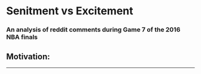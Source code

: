# Senitment vs Excitement
### An analysis of reddit comments during Game 7 of the 2016 NBA finals



## Motivation:
----------
